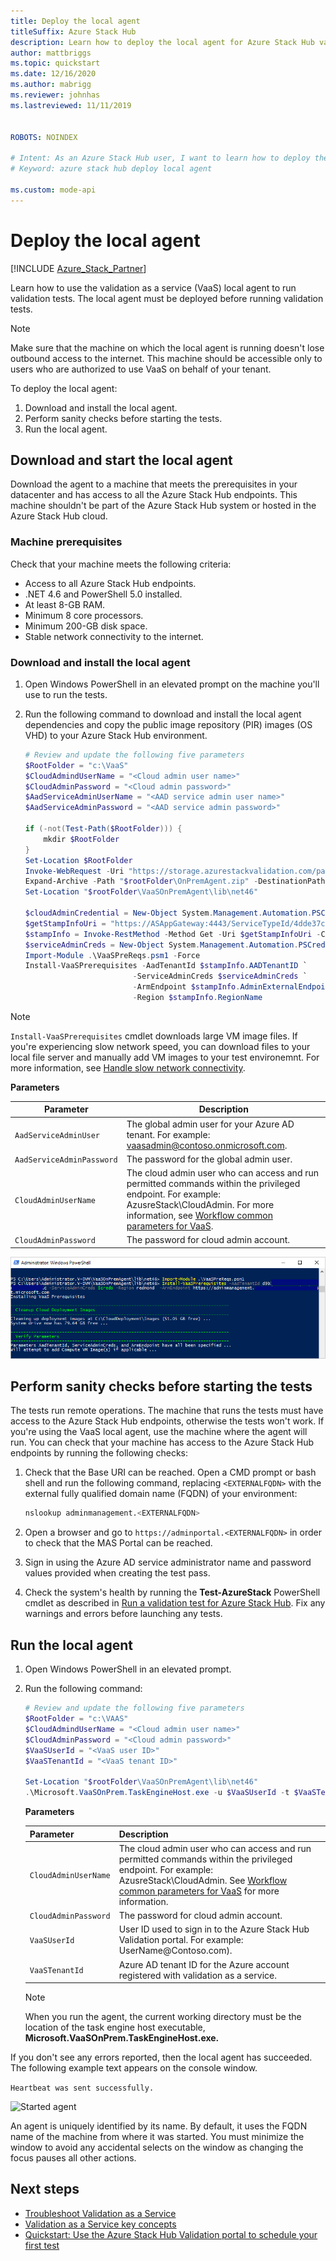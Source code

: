 ```yaml
---
title: Deploy the local agent
titleSuffix: Azure Stack Hub
description: Learn how to deploy the local agent for Azure Stack Hub validation as a service.
author: mattbriggs
ms.topic: quickstart
ms.date: 12/16/2020
ms.author: mabrigg
ms.reviewer: johnhas
ms.lastreviewed: 11/11/2019


ROBOTS: NOINDEX

# Intent: As an Azure Stack Hub user, I want to learn how to deploy the local agent for Azure Stack Hub validation as a service.
# Keyword: azure stack hub deploy local agent

ms.custom: mode-api
---
```



# Deploy the local agent

[!INCLUDE [Azure_Stack_Partner](./includes/azure-stack-partner-appliesto.md)]

Learn how to use the validation as a service (VaaS) local agent to run validation tests. The local agent must be deployed before running validation tests.

> [!Note]  
> Make sure that the machine on which the local agent is running doesn't lose outbound access to the internet. This machine should be accessible only to users who are authorized to use VaaS on behalf of your tenant.

To deploy the local agent:

1. Download and install the local agent.
2. Perform sanity checks before starting the tests.
3. Run the local agent.

## Download and start the local agent

Download the agent to a machine that meets the prerequisites in your datacenter and has access to all the Azure Stack Hub endpoints. This machine shouldn't be part of the Azure Stack Hub system or hosted in the Azure Stack Hub cloud.

### Machine prerequisites

Check that your machine meets the following criteria:

- Access to all Azure Stack Hub endpoints.
- .NET 4.6 and PowerShell 5.0 installed.
- At least 8-GB RAM.
- Minimum 8 core processors.
- Minimum 200-GB disk space.
- Stable network connectivity to the internet.

### Download and install the local agent

1. Open Windows PowerShell in an elevated prompt on the machine you'll use to run the tests.
2. Run the following command to download and install the local agent dependencies and copy the public image repository (PIR) images (OS VHD) to your Azure Stack Hub environment.

    ```powershell
    # Review and update the following five parameters
    $RootFolder = "c:\VaaS"
    $CloudAdmindUserName = "<Cloud admin user name>"
    $CloudAdminPassword = "<Cloud admin password>"
    $AadServiceAdminUserName = "<AAD service admin user name>"
    $AadServiceAdminPassword = "<AAD service admin password>"

    if (-not(Test-Path($RootFolder))) {
        mkdir $RootFolder
    }
    Set-Location $RootFolder
    Invoke-WebRequest -Uri "https://storage.azurestackvalidation.com/packages/Microsoft.VaaSOnPrem.TaskEngineHost.latest.nupkg" -outfile "$rootFolder\OnPremAgent.zip"
    Expand-Archive -Path "$rootFolder\OnPremAgent.zip" -DestinationPath "$rootFolder\VaaSOnPremAgent" -Force
    Set-Location "$rootFolder\VaaSOnPremAgent\lib\net46"

    $cloudAdminCredential = New-Object System.Management.Automation.PSCredential($cloudAdmindUserName, (ConvertTo-SecureString $cloudAdminPassword -AsPlainText -Force))
    $getStampInfoUri = "https://ASAppGateway:4443/ServiceTypeId/4dde37cc-6ee0-4d75-9444-7061e156507f/CloudDefinition/GetStampInformation" 
    $stampInfo = Invoke-RestMethod -Method Get -Uri $getStampInfoUri -Credential $cloudAdminCredential -ErrorAction Stop
    $serviceAdminCreds = New-Object System.Management.Automation.PSCredential $aadServiceAdminUserName, (ConvertTo-SecureString $aadServiceAdminPassword -AsPlainText -Force)
    Import-Module .\VaaSPreReqs.psm1 -Force
    Install-VaaSPrerequisites -AadTenantId $stampInfo.AADTenantID `
                            -ServiceAdminCreds $serviceAdminCreds `
                            -ArmEndpoint $stampInfo.AdminExternalEndpoints.AdminResourceManager `
                            -Region $stampInfo.RegionName
    ```

> [!Note]  
> `Install-VaaSPrerequisites` cmdlet downloads large VM image files. If you're experiencing slow network speed, you can download files to your local file server and manually add VM images to your test environemnt. For more information, see [Handle slow network connectivity](azure-stack-vaas-troubleshoot.md#handle-slow-network-connectivity).

**Parameters**

| Parameter | Description |
| --- | --- |
| `AadServiceAdminUser` | The global admin user for your Azure AD tenant. For example: vaasadmin@contoso.onmicrosoft.com. |
| `AadServiceAdminPassword` | The password for the global admin user. |
| `CloudAdminUserName` | The cloud admin user who can access and run permitted commands within the privileged endpoint. For example: AzusreStack\CloudAdmin. For more information, see [Workflow common parameters for VaaS](azure-stack-vaas-parameters.md). |
| `CloudAdminPassword` | The password for cloud admin account.|

![Download prerequisites for local agent](media/installing-prereqs.png)

## Perform sanity checks before starting the tests

The tests run remote operations. The machine that runs the tests must have access to the Azure Stack Hub endpoints, otherwise the tests won't work. If you're using the VaaS local agent, use the machine where the agent will run. You can check that your machine has access to the Azure Stack Hub endpoints by running the following checks:

1. Check that the Base URI can be reached. Open a CMD prompt or bash shell and run the following command, replacing `<EXTERNALFQDN>` with the external fully qualified domain name (FQDN) of your environment:

    ```bash
    nslookup adminmanagement.<EXTERNALFQDN>
    ```

2. Open a browser and go to `https://adminportal.<EXTERNALFQDN>` in order to check that the MAS Portal can be reached.

3. Sign in using the Azure AD service administrator name and password values provided when creating the test pass.

4. Check the system's health by running the **Test-AzureStack** PowerShell cmdlet as described in [Run a validation test for Azure Stack Hub](../operator/azure-stack-diagnostic-test.md). Fix any warnings and errors before launching any tests.

## Run the local agent

1. Open Windows PowerShell in an elevated prompt.

2. Run the following command:

    ```powershell
   # Review and update the following five parameters
    $RootFolder = "c:\VAAS"
    $CloudAdmindUserName = "<Cloud admin user name>"
    $CloudAdminPassword = "<Cloud admin password>"
    $VaaSUserId = "<VaaS user ID>"
    $VaaSTenantId = "<VaaS tenant ID>"

    Set-Location "$rootFolder\VaaSOnPremAgent\lib\net46"
    .\Microsoft.VaaSOnPrem.TaskEngineHost.exe -u $VaaSUserId -t $VaaSTenantId -x $CloudAdmindUserName -y $CloudAdminPassword
    ```

      **Parameters**  

    | Parameter | Description |
    | --- | --- |
    | `CloudAdminUserName` | The cloud admin user who can access and run permitted commands within the privileged endpoint. For example: AzusreStack\CloudAdmin. See [Workflow common parameters for VaaS](azure-stack-vaas-parameters.md) for more information. |
    | `CloudAdminPassword` | The password for cloud admin account.|
    | `VaaSUserId` | User ID used to sign in to the Azure Stack Hub Validation portal. For example: UserName\@Contoso.com). |
    | `VaaSTenantId` | Azure AD tenant ID for the Azure account registered with validation as a service. |

    > [!Note]  
    > When you run the agent, the current working directory must be the location of the task engine host executable, **Microsoft.VaaSOnPrem.TaskEngineHost.exe.**

If you don't see any errors reported, then the local agent has succeeded. The following example text appears on the console window.

`Heartbeat was sent successfully.`

![Started agent](media/started-agent.png)

An agent is uniquely identified by its name. By default, it uses the FQDN name of the machine from where it was started. You must minimize the window to avoid any accidental selects on the window as changing the focus pauses all other actions.

## Next steps

- [Troubleshoot Validation as a Service](azure-stack-vaas-troubleshoot.md)
- [Validation as a Service key concepts](azure-stack-vaas-key-concepts.md)
- [Quickstart: Use the Azure Stack Hub Validation portal to schedule your first test](azure-stack-vaas-schedule-test-pass.md)
